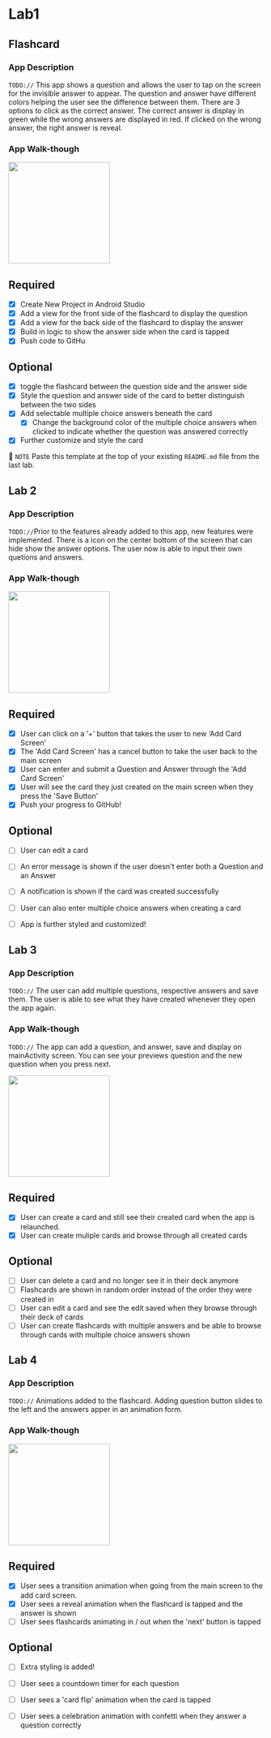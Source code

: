 # Lab1
## Flashcard

### App Description
`TODO://` This app shows a question and allows the user to tap on the screen for the invisible answer to appear. The question and answer have different colors helping the user see the difference between them. There are 3 options to click as the correct answer. The correct answer is display in green while the wrong answers are displayed in red. If clicked on the wrong answer, the right answer is reveal.

### App Walk-though
<img src="https://i.imgur.com/bhLuOCA.gif" width=200><br>

## Required
- [x] Create New Project in Android Studio
- [x] Add a view for the front side of the flashcard to display the question
- [x] Add a view for the back side of the flashcard to display the answer
- [x] Build in logic to show the answer side when the card is tapped
- [x] Push code to GitHu
## Optional
- [x] toggle the flashcard between the question side and the answer side
- [x] Style the question and answer side of the card to better distinguish between the two sides
- [x] Add selectable multiple choice answers beneath the card
   - [x] Change the background color of the multiple choice answers when clicked to indicate whether the question was answered correctly
- [x] Further customize and style the card

📝 `NOTE` Paste this template at the top of your existing `README.md` file from the last lab.

## Lab 2

### App Description
`TODO://`Prior to the features already added to this app, new features were implemented. There is a icon on the center bottom of the screen that can hide show the answer options. The user now is able to input their own quetions and answers. 

### App Walk-though

<img src="https://i.imgur.com/uyw9ERW.gif" width=200><br>

## Required
- [x] User can click on a ‘+’ button that takes the user to new ‘Add Card Screen’
- [x] The 'Add Card Screen' has a cancel button to take the user back to the main screen
- [x] User can enter and submit a Question and Answer through the 'Add Card Screen'
- [x] User will see the card they just created on the main screen when they press the 'Save Button'
- [x] Push your progress to GitHub!

## Optional
- [ ] User can edit a card
- [ ] An error message is shown if the user doesn't enter both a Question and an Answer
- [ ] A notification is shown if the card was created successfully
- [ ] User can also enter multiple choice answers when creating a card
- [ ] App is further styled and customized!


## Lab 3

### App Description
`TODO://` The user can add multiple questions, respective answers and save them. The user is able to see what they have created whenever they open the app again. 

### App Walk-though
`TODO://` The app can add a question, and answer, save and display on mainActivity screen. You can see your previews question and the new question when you press next.  

<img src="https://i.imgur.com/UYnqW8O.gif" width=200><br>

## Required
- [x] User can create a card and still see their created card when the app is relaunched.
- [x] User can create muliple cards and browse through all created cards

## Optional
- [ ] User can delete a card and no longer see it in their deck anymore
- [ ] Flashcards are shown in random order instead of the order they were created in
- [ ] User can edit a card and see the edit saved when they browse through their deck of cards
- [ ] User can create flashcards with multiple answers and be able to browse through cards with multiple choice answers shown

## Lab 4

### App Description
`TODO://` Animations added to the flashcard. Adding question button slides to the left and the answers apper in an animation form.

### App Walk-though

<img src="https://i.imgur.com/pgujevN.gif" width=200><br>

## Required
- [x] User sees a transition animation when going from the main screen to the add card screen.
- [x] User sees a reveal animation when the flashcard is tapped and the answer is shown
- [ ] User sees flashcards animating in / out when the 'next' button is tapped

## Optional
- [ ] Extra styling is added!
- [ ] User sees a countdown timer for each question
- [ ] User sees a 'card flip' animation when the card is tapped
- [ ] User sees a celebration animation with confetti when they answer a question correctly

